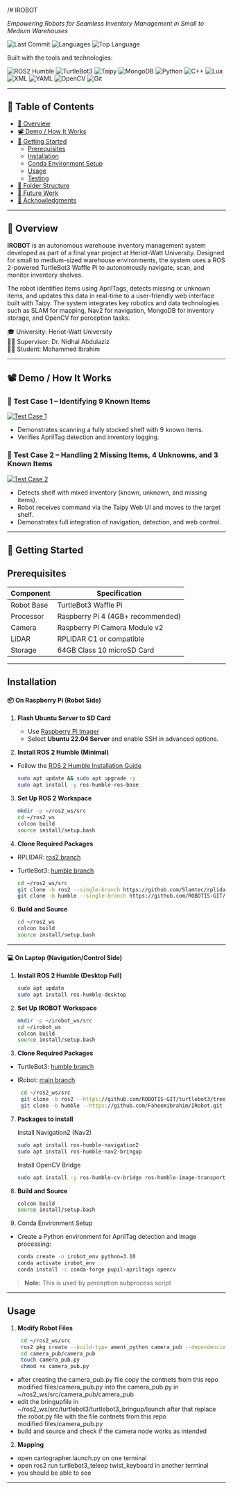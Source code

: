 /# IROBOT

*Empowering Robots for Seamless Inventory Management in Small to Medium Warehouses*

![Last Commit](https://img.shields.io/github/last-commit/Faheemibrahim/IRobot)
![Languages](https://img.shields.io/github/languages/count/Faheemibrahim/IRobot)
![Top Language](https://img.shields.io/github/languages/top/Faheemibrahim/IRobot)

Built with the tools and technologies:

![ROS2 Humble](https://img.shields.io/badge/ROS2-Humble-blue)
![TurtleBot3](https://img.shields.io/badge/TurtleBot3-WafflePi-lightgreen)
![Taipy](https://img.shields.io/badge/-Taipy-purple)
![MongoDB](https://img.shields.io/badge/-MongoDB-green)
![Python](https://img.shields.io/badge/-Python-blue)
![C++](https://img.shields.io/badge/-C++-00599C)
![Lua](https://img.shields.io/badge/-Lua-000080)
![XML](https://img.shields.io/badge/-XML-orange)
![YAML](https://img.shields.io/badge/-YAML-red)
![OpenCV](https://img.shields.io/badge/-OpenCV-black)
![Git](https://img.shields.io/badge/-Git-orange)

---

## 📑 Table of Contents

- [📌 Overview](#-overview)
- [📽️ Demo / How It Works](#-Demo--How-It-Works)
- [🚀 Getting Started](#-getting-started)
  - [Prerequisites](#-prerequisites)
  - [Installation](#-installation)
  - [Conda Environment Setup](#-conda-environment-setup)
  - [Usage](#usage)
  - [Testing](#testing)
- [📁 Folder Structure](#folder-structure)
- [🔮 Future Work](#future-work)
- [🙏 Acknowledgments](#acknowledgments)

---

## 📌 Overview


**IROBOT** is an autonomous warehouse inventory management system developed as part of a final year project at Heriot-Watt University. Designed for small to medium-sized warehouse environments, the system uses a ROS 2-powered TurtleBot3 Waffle Pi to autonomously navigate, scan, and monitor inventory shelves.

The robot identifies items using AprilTags, detects missing or unknown items, and updates this data in real-time to a user-friendly web interface built with Taipy. The system integrates key robotics and data technologies such as SLAM for mapping, Nav2 for navigation, MongoDB for inventory storage, and OpenCV for perception tasks.

🎓 University: Heriot-Watt University  
👨‍🏫 Supervisor: Dr. Nidhal Abdulaziz  
👨‍💻 Student: Mohammed Ibrahim



---

## 📽️ Demo / How It Works

### 🔹 Test Case 1 – Identifying 9 Known Items
[![Test Case 1](https://img.youtube.com/vi/vr4dMc1UE1U/0.jpg)](https://youtu.be/vr4dMc1UE1U?si=JOIPj0qWZc1x-HAi)

- Demonstrates scanning a fully stocked shelf with 9 known items.
- Verifies AprilTag detection and inventory logging.

### 🔹 Test Case 2 – Handling 2 Missing Items, 4 Unknowns, and 3 Known Items
[![Test Case 2](https://img.youtube.com/vi/_uMRsMMcNog/0.jpg)](https://youtu.be/_uMRsMMcNog?si=caOtP-Oy-F5uPxns)

- Detects shelf with mixed inventory (known, unknown, and missing items).
- Robot receives command via the Taipy Web UI and moves to the target shelf.
- Demonstrates full integration of navigation, detection, and web control.

---

## 🚀 Getting Started

## Prerequisites


| Component              | Specification                      |
|------------------------|------------------------------------|
| Robot Base             | TurtleBot3 Waffle Pi               |
| Processor              | Raspberry Pi 4 (4GB+ recommended)  |
| Camera                 | Raspberry Pi Camera Module v2      |
| LiDAR                  | RPLIDAR C1 or compatible           |
| Storage                | 64GB Class 10 microSD Card         |



---

## Installation


#### 📦 On Raspberry Pi (Robot Side)

1. **Flash Ubuntu Server to SD Card**  
   - Use [Raspberry Pi Imager](https://www.raspberrypi.com/software/)  
   - Select **Ubuntu 22.04 Server** and enable SSH in advanced options.

2. **Install ROS 2 Humble (Minimal)**  
 - Follow the [ROS 2 Humble Installation Guide](https://docs.ros.org/en/humble/Installation/Ubuntu-Install-Debians.html)
     
   ```bash
   sudo apt update && sudo apt upgrade -y
   sudo apt install -y ros-humble-ros-base
   ```
     
3. **Set Up ROS 2 Workspace**
   
   ```bash
   mkdir -p ~/ros2_ws/src
   cd ~/ros2_ws
   colcon build
   source install/setup.bash
   ```

5. **Clone Required Packages**
 - RPLIDAR: [ros2 branch](https://github.com/Slamtec/rplidar_ros/tree/ros2)
 - TurtleBot3: [humble branch](https://github.com/ROBOTIS-GIT/turtlebot3/tree/humble)
   
   ```bash
   cd ~/ros2_ws/src
   git clone -b ros2 --single-branch https://github.com/Slamtec/rplidar_ros.git
   git clone -b humble --single-branch https://github.com/ROBOTIS-GIT/turtlebot3.git
   ```

 6. **Build and Source**
    
      ```bash
      cd ~/ros2_ws
      colcon build
      source install/setup.bash
      ```
---

#### 💻 On Laptop (Navigation/Control Side)

1. **Install ROS 2 Humble (Desktop Full)**
   
   ```bash
   sudo apt update
   sudo apt install ros-humble-desktop
   ```

3. **Set Up IROBOT Workspace**
   
   ```bash
   mkdir -p ~/irobot_ws/src
   cd ~/irobot_ws
   colcon build
   source install/setup.bash
   ```

5. **Clone Required Packages**
   
- TurtleBot3: [humble branch](https://github.com/ROBOTIS-GIT/turtlebot3/tree/humble)
- IRobot: [main branch](https://github.com/Faheemibrahim/IRobot.git)

  ```bash
   cd ~/ros2_ws/src
   git clone -b ros2 --https://github.com/ROBOTIS-GIT/turtlebot3/tree/humble
   git clone -b humble --https://github.com/Faheemibrahim/IRobot.git
   ```

7. **Packages to install**

   Install Navigation2 (Nav2)
   
   ```bash
   sudo apt install ros-humble-navigation2
   sudo apt install ros-humble-nav2-bringup
   ```
   
   Install OpenCV Bridge
   
   ```bash
   sudo apt install -y ros-humble-cv-bridge ros-humble-image-transport
   ```

 9. **Build and Source**
    
     ```bash
     colcon build
     source install/setup.bash
     ```

 10. Conda Environment Setup

  - Create a Python environment for AprilTag detection and image processing:

    ```bash
    conda create -n irobot_env python=3.10
    conda activate irobot_env
    conda install -c conda-forge pupil-apriltags opencv
    ```

> **Note:** This is used by perception subprocess script


---

## Usage

1. **Modify Robot Files**

   ```bash
    cd ~/ros2_ws/src
    ros2 pkg create --build-type ament_python camera_pub --dependencies rclpy sensor_msgs
    cd camera_pub/camera_pub
    touch camera_pub.py
    chmod +x camera_pub.py
    ```
 - after creating the camera_pub.py file copy the contnets from this repo modified files/camera_pub.py into the camera_pub.py in 
 ~/ros2_ws/src/camera_pub/camera_pub
 - edit the bringupfile in ~/ros2_ws/src/turtlebot3/turtlebot3_bringup/launch after that replace the robot.py file with the file contnets from this repo   
 modified files/camera_pub.py  
 - build and source and check if the camera node works as intended

2. **Mapping**
 - open cartographer.launch.py on one terminal 
 - open ros2 run turtlebot3_teleop twist_keyboard in another terminal
 - you should be able to see  






---
